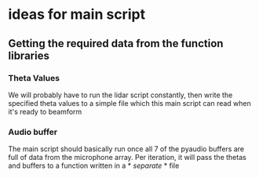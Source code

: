 # ideas for main script

## Getting the required data from the function libraries

### Theta Values

We will probably have to run the lidar script constantly, then write the specified theta values to a simple file which this main script can read when it's ready to beamform

### Audio buffer

The main script should basically run once all 7 of the pyaudio buffers are full of data from the microphone array. Per iteration, it will pass the thetas and buffers to a function written in a * *separate* * file